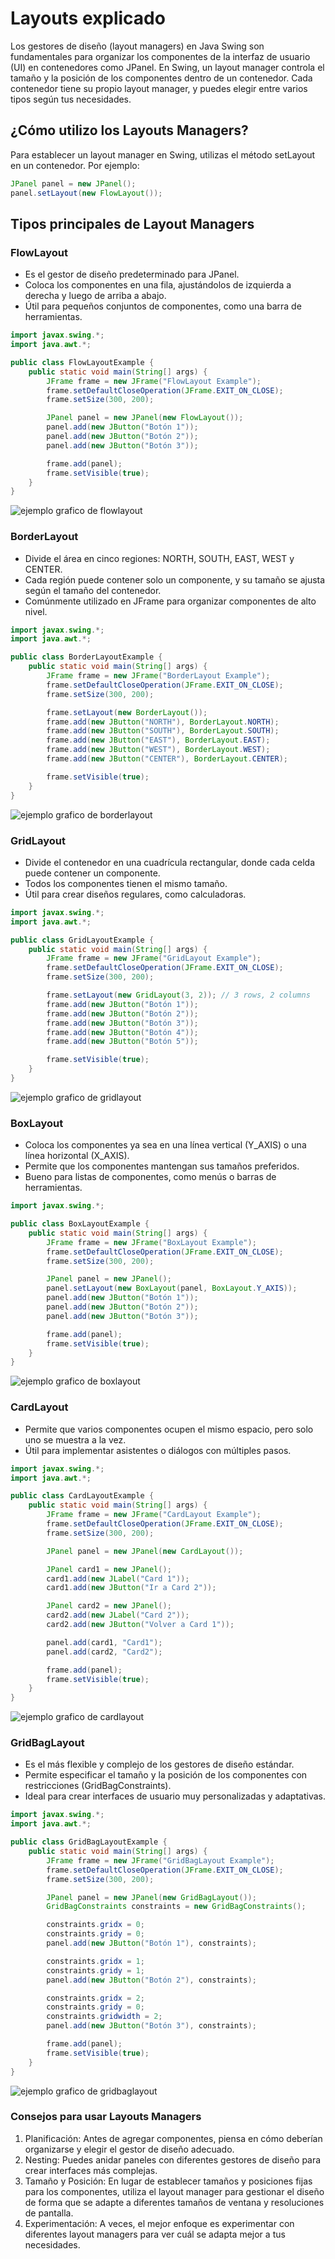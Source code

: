# Layouts explicado

Los gestores de diseño (layout managers) en Java Swing son fundamentales para organizar los componentes de la interfaz de usuario (UI) en contenedores como JPanel. En Swing, un layout manager controla el tamaño y la posición de los componentes dentro de un contenedor. Cada contenedor tiene su propio layout manager, y puedes elegir entre varios tipos según tus necesidades.

## ¿Cómo utilizo los Layouts Managers?

Para establecer un layout manager en Swing, utilizas el método setLayout en un contenedor. Por ejemplo:

~~~java
JPanel panel = new JPanel();
panel.setLayout(new FlowLayout());
~~~

## Tipos principales de Layout Managers

### FlowLayout

- Es el gestor de diseño predeterminado para JPanel.
- Coloca los componentes en una fila, ajustándolos de izquierda a derecha y luego de arriba a abajo.
- Útil para pequeños conjuntos de componentes, como una barra de herramientas.

~~~java
import javax.swing.*;
import java.awt.*;

public class FlowLayoutExample {
    public static void main(String[] args) {
        JFrame frame = new JFrame("FlowLayout Example");
        frame.setDefaultCloseOperation(JFrame.EXIT_ON_CLOSE);
        frame.setSize(300, 200);

        JPanel panel = new JPanel(new FlowLayout());
        panel.add(new JButton("Botón 1"));
        panel.add(new JButton("Botón 2"));
        panel.add(new JButton("Botón 3"));

        frame.add(panel);
        frame.setVisible(true);
    }
}
~~~

![ejemplo grafico de flowlayout](https://gitlab.com/Nuria_Liano/skilly/-/blob/master/img/flowlayout.png?ref_type=heads)

### BorderLayout

- Divide el área en cinco regiones: NORTH, SOUTH, EAST, WEST y CENTER.
- Cada región puede contener solo un componente, y su tamaño se ajusta según el tamaño del contenedor.
- Comúnmente utilizado en JFrame para organizar componentes de alto nivel.

~~~java
import javax.swing.*;
import java.awt.*;

public class BorderLayoutExample {
    public static void main(String[] args) {
        JFrame frame = new JFrame("BorderLayout Example");
        frame.setDefaultCloseOperation(JFrame.EXIT_ON_CLOSE);
        frame.setSize(300, 200);

        frame.setLayout(new BorderLayout());
        frame.add(new JButton("NORTH"), BorderLayout.NORTH);
        frame.add(new JButton("SOUTH"), BorderLayout.SOUTH);
        frame.add(new JButton("EAST"), BorderLayout.EAST);
        frame.add(new JButton("WEST"), BorderLayout.WEST);
        frame.add(new JButton("CENTER"), BorderLayout.CENTER);

        frame.setVisible(true);
    }
}
~~~

![ejemplo grafico de borderlayout](https://gitlab.com/Nuria_Liano/skilly/-/blob/master/img/border.png?ref_type=heads)

### GridLayout

- Divide el contenedor en una cuadrícula rectangular, donde cada celda puede contener un componente.
- Todos los componentes tienen el mismo tamaño.
- Útil para crear diseños regulares, como calculadoras.

~~~java
import javax.swing.*;
import java.awt.*;

public class GridLayoutExample {
    public static void main(String[] args) {
        JFrame frame = new JFrame("GridLayout Example");
        frame.setDefaultCloseOperation(JFrame.EXIT_ON_CLOSE);
        frame.setSize(300, 200);

        frame.setLayout(new GridLayout(3, 2)); // 3 rows, 2 columns
        frame.add(new JButton("Botón 1"));
        frame.add(new JButton("Botón 2"));
        frame.add(new JButton("Botón 3"));
        frame.add(new JButton("Botón 4"));
        frame.add(new JButton("Botón 5"));

        frame.setVisible(true);
    }
}
~~~

![ejemplo grafico de gridlayout](https://gitlab.com/Nuria_Liano/skilly/-/blob/master/img/grid.png?ref_type=heads)

### BoxLayout

- Coloca los componentes ya sea en una línea vertical (Y_AXIS) o una línea horizontal (X_AXIS).
- Permite que los componentes mantengan sus tamaños preferidos.
- Bueno para listas de componentes, como menús o barras de herramientas.

~~~java
import javax.swing.*;

public class BoxLayoutExample {
    public static void main(String[] args) {
        JFrame frame = new JFrame("BoxLayout Example");
        frame.setDefaultCloseOperation(JFrame.EXIT_ON_CLOSE);
        frame.setSize(300, 200);

        JPanel panel = new JPanel();
        panel.setLayout(new BoxLayout(panel, BoxLayout.Y_AXIS));
        panel.add(new JButton("Botón 1"));
        panel.add(new JButton("Botón 2"));
        panel.add(new JButton("Botón 3"));

        frame.add(panel);
        frame.setVisible(true);
    }
}
~~~

![ejemplo grafico de boxlayout](https://gitlab.com/Nuria_Liano/skilly/-/blob/master/img/boxlayout.png?ref_type=heads)

### CardLayout

- Permite que varios componentes ocupen el mismo espacio, pero solo uno se muestra a la vez.
- Útil para implementar asistentes o diálogos con múltiples pasos.

~~~java
import javax.swing.*;
import java.awt.*;

public class CardLayoutExample {
    public static void main(String[] args) {
        JFrame frame = new JFrame("CardLayout Example");
        frame.setDefaultCloseOperation(JFrame.EXIT_ON_CLOSE);
        frame.setSize(300, 200);

        JPanel panel = new JPanel(new CardLayout());

        JPanel card1 = new JPanel();
        card1.add(new JLabel("Card 1"));
        card1.add(new JButton("Ir a Card 2"));

        JPanel card2 = new JPanel();
        card2.add(new JLabel("Card 2"));
        card2.add(new JButton("Volver a Card 1"));

        panel.add(card1, "Card1");
        panel.add(card2, "Card2");

        frame.add(panel);
        frame.setVisible(true);
    }
}
~~~

![ejemplo grafico de cardlayout](https://gitlab.com/Nuria_Liano/skilly/-/blob/master/img/cardlayout.png?ref_type=heads)

### GridBagLayout

- Es el más flexible y complejo de los gestores de diseño estándar.
- Permite especificar el tamaño y la posición de los componentes con restricciones (GridBagConstraints).
- Ideal para crear interfaces de usuario muy personalizadas y adaptativas.

~~~java
import javax.swing.*;
import java.awt.*;

public class GridBagLayoutExample {
    public static void main(String[] args) {
        JFrame frame = new JFrame("GridBagLayout Example");
        frame.setDefaultCloseOperation(JFrame.EXIT_ON_CLOSE);
        frame.setSize(300, 200);

        JPanel panel = new JPanel(new GridBagLayout());
        GridBagConstraints constraints = new GridBagConstraints();

        constraints.gridx = 0;
        constraints.gridy = 0;
        panel.add(new JButton("Botón 1"), constraints);

        constraints.gridx = 1;
        constraints.gridy = 1;
        panel.add(new JButton("Botón 2"), constraints);

        constraints.gridx = 2;
        constraints.gridy = 0;
        constraints.gridwidth = 2;
        panel.add(new JButton("Botón 3"), constraints);

        frame.add(panel);
        frame.setVisible(true);
    }
}
~~~

![ejemplo grafico de gridbaglayout](https://gitlab.com/Nuria_Liano/skilly/-/blob/master/img/gridbag.png?ref_type=heads)

### Consejos para usar Layouts Managers

1. Planificación: Antes de agregar componentes, piensa en cómo deberían organizarse y elegir el gestor de diseño adecuado.
2. Nesting: Puedes anidar paneles con diferentes gestores de diseño para crear interfaces más complejas.
3. Tamaño y Posición: En lugar de establecer tamaños y posiciones fijas para los componentes, utiliza el layout manager para gestionar el diseño de forma que se adapte a diferentes tamaños de ventana y resoluciones de pantalla.
4. Experimentación: A veces, el mejor enfoque es experimentar con diferentes layout managers para ver cuál se adapta mejor a tus necesidades.
